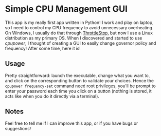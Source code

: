 # Simple CPU Management GUI
This app is my really first app written in Python!
I work and play on laptop, so I need to control my CPU frequency to avoid unnecessary overheating. On Windows, I usually do that through [ThrottleStop](https://www.techpowerup.com/download/techpowerup-throttlestop/), but now I use a Linux distribution as my primary OS. When I discovered and started to use *cpupower*, I thought of creating a GUI to easily change governor policy and frequency! After some time, here it is!

## Usage
Pretty straightforward: launch the executable, change what you want to, and click on the corresponding button to validate your choices. 
Hence the `cpupower frequency-set` command need root privileges, you'll be prompt to enter your password each time you click on a button (nothing is stored, it acts like when you do it directly via a terminal).

## Notes
Feel free to tell me if I can improve this app, or if you have bugs or suggestions!
